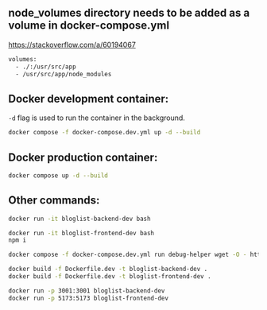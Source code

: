 ## node_volumes directory needs to be added as a volume in docker-compose.yml

https://stackoverflow.com/a/60194067

```bash
volumes:
  - ./:/usr/src/app
  - /usr/src/app/node_modules
```

## Docker development container:

`-d` flag is used to run the container in the background.

```bash
docker compose -f docker-compose.dev.yml up -d --build
```

## Docker production container:

```bash
docker compose up -d --build
```

## Other commands:

```bash
docker run -it bloglist-backend-dev bash

docker run -it bloglist-frontend-dev bash
npm i

docker compose -f docker-compose.dev.yml run debug-helper wget -O - http://frontend:5173

docker build -f Dockerfile.dev -t bloglist-backend-dev .
docker build -f Dockerfile.dev -t bloglist-frontend-dev .

docker run -p 3001:3001 bloglist-backend-dev
docker run -p 5173:5173 bloglist-frontend-dev
```
